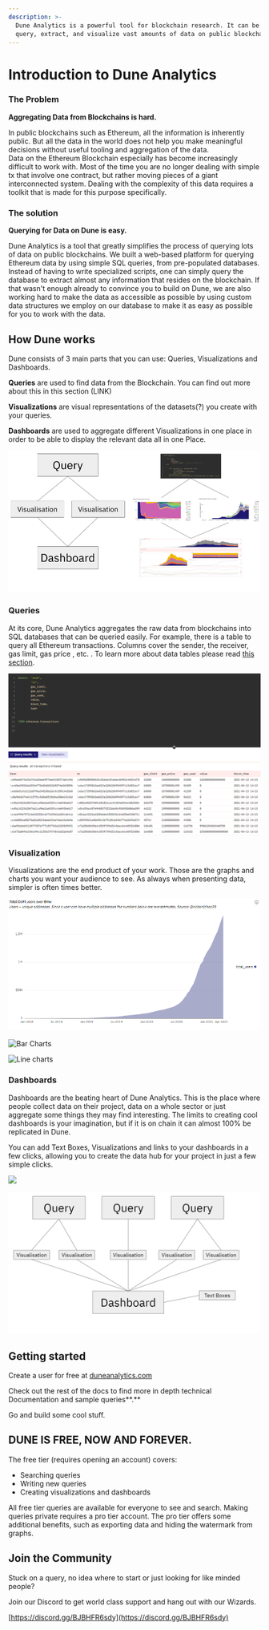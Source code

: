 ```yaml
---
description: >-
  Dune Analytics is a powerful tool for blockchain research. It can be used to
  query, extract, and visualize vast amounts of data on public blockchains.
---
```


# Introduction to Dune Analytics

### **The Problem**

**Aggregating Data from Blockchains is hard.**

In public blockchains such as Ethereum, all the information is inherently public. But all the data in the world does not help you make meaningful decisions without useful tooling and aggregation of the data.  
Data on the Ethereum Blockchain especially has become increasingly difficult to work with. Most of the time you are no longer dealing with simple tx that involve one contract, but rather moving pieces of a giant interconnected system. Dealing with the complexity of this data requires a toolkit that is made for this purpose specifically.

### **The solution**

**Querying for Data on Dune is easy.**

Dune Analytics is a tool that greatly simplifies the process of querying lots of data on public blockchains. We built a web-based platform for querying Ethereum data by using simple SQL queries, from pre-populated databases.   
Instead of having to write specialized scripts, one can simply query the database to extract almost any information that resides on the blockchain. If that wasn't enough already to convince you to build on Dune, we are also working hard to make the data as accessible as possible by using custom data structures we employ on our database to make it as easy as possible for you to work with the data.



## How Dune works

Dune consists of 3 main parts that you can use: Queries, Visualizations and Dashboards. 

**Queries** are used to find data from the Blockchain. You can find out more about this in this section \(LINK\)

**Visualizations** are visual representations of the datasets\(?\) you create with your queries.

**Dashboards** are used to aggregate different Visualizations in one place in order to be able to display the relevant data all in one Place.



![](.gitbook/assets/image%20%2820%29.png)

### Queries

At its core, Dune Analytics aggregates the raw data from blockchains into SQL databases that can be queried easily. For example, there is a table to query all Ethereum transactions. Columns cover the sender, the receiver, gas limit, gas price , etc. . To learn more about data tables please read [this section](data/data-tables/).

![Example query of Ethereum transactions](.gitbook/assets/image%20%287%29.png)

### Visualization

Visualizations are the end product of your work. Those are the graphs and charts you want your audience to see. As always when presenting data, simpler is often times better.



![Area Charts](.gitbook/assets/image%20%2814%29.png)



![Bar Charts](https://lh6.googleusercontent.com/VZ50-DbGApwhomsuqJeue5yLPrsrsLH6V1VWPMo54KUQjYS_Mfoj4WHgLiR5xkr-jmnd-b_5hXOhHEV-r0LjZs0PztxA-uafoOK9d8VPXKTgO7AclQn5goEBqabyDTHv5WGYl1ZrqPc)



![Line charts](https://lh4.googleusercontent.com/Qic66xaoueT31o40v4iHt_7LU6l1k2mR62ezxMGAuLxIwsCHi3XWIs82gXMxcH9lHVzlH8r0CRoEpWcTVl2-U-ojaHXu9eMbFXdJXlome9KRRgFS6re1tI7RVWmUWyoIN8RUblJ-07c)



### Dashboards

Dashboards are the beating heart of Dune Analytics. This is the place where people collect data on their project, data on a whole sector or just aggregate some things they may find interesting. The limits to creating cool dashboards is your imagination, but if it is on chain it can almost 100% be replicated in Dune. 

You can add Text Boxes, Visualizations and links to your dashboards in a few clicks, allowing you to create the data hub for your project in just a few simple clicks.

![](https://lh6.googleusercontent.com/hgrD15AXbk0ofuqkxUzBPf2b9XlqDgivaAZU3XzDGLt-8ZhftrQ_5FajFeKgrjhRhVocOKsQXqyG58pscKc6-ti0Mj0GG_80cv3sjsQDBQOric-uhGE7Lxgqzfcg3Rot9K1tbCS0XGs)

![](.gitbook/assets/image%20%2818%29.png)

## Getting started

 Create a user for free at [duneanalytics.com](https://www.duneanalytics.com/)

Check out the rest of the docs to find more in depth technical Documentation and sample queries**.**

Go and build some cool stuff.

## DUNE IS FREE, NOW AND FOREVER.

The free tier \(requires opening an account\) covers:

* Searching queries
* Writing new queries
* Creating visualizations and dashboards

All free tier queries are available for everyone to see and search. Making queries private requires a pro tier account. The pro tier offers some additional benefits, such as exporting data and hiding the watermark from graphs.

## Join the Community

Stuck on a query, no idea where to start or just looking for like minded people?

Join our Discord to get world class support and hang out with our Wizards.

[https://discord.gg/BJBHFR6sdy](https://discord.gg/BJBHFR6sdy)



